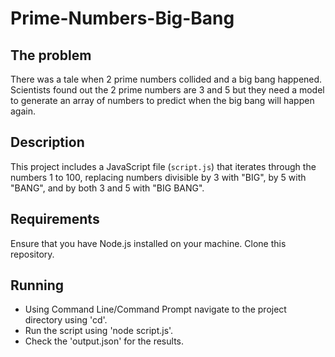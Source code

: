# Prime-Numbers-Big-Bang

## The problem
There was a tale when 2 prime numbers collided and a big bang happened. Scientists found out
the 2 prime numbers are 3 and 5 but they need a model to generate an array of numbers to
predict when the big bang will happen again.

## Description
This project includes a JavaScript file (`script.js`) that iterates through the numbers 1 to 100, replacing numbers divisible by 3 with "BIG", by 5 with "BANG", and by both 3 and 5 with "BIG BANG".

## Requirements
Ensure that you have Node.js installed on your machine.
Clone this repository.

## Running
- Using Command Line/Command Prompt navigate to the project directory using 'cd'.
- Run the script using 'node script.js'.
- Check the 'output.json' for the results.
